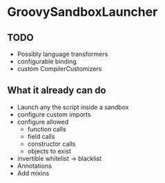 # GroovySandboxLauncher

## TODO
- Possibly language transformers
- configurable binding
- custom CompilerCustomizers

## What it already can do
- Launch any the script inside a sandbox
- configure custom imports
- configure allowed
  - function calls
  - field calls
  - constructor calls
  - objects to exist
- invertible whitelist -> blacklist
- Annotations
- Add mixins